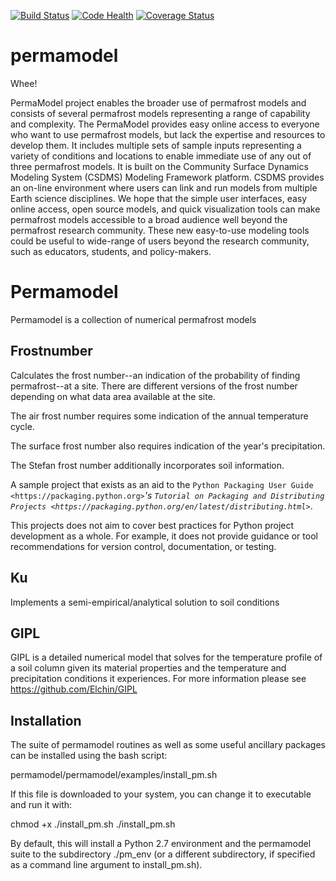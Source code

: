 [![Build Status](https://travis-ci.org/permamodel/permamodel.svg?branch=master)](https://travis-ci.org/permamodel/permamodel)
[![Code Health](https://landscape.io/github/permamodel/permamodel/master/landscape.svg?style=flat)](https://landscape.io/github/permamodel/permamodel/master)
[![Coverage Status](https://coveralls.io/repos/permamodel/permamodel/badge.svg?branch=master)](https://coveralls.io/r/permamodel/permamodel?branch=master)

# permamodel

Whee!

 PermaModel project enables the broader use of permafrost models and consists of several permafrost models representing a range of capability and complexity. The PermaModel provides easy online access to everyone who want to use permafrost models, but lack the expertise and resources to develop them. It includes multiple sets of sample inputs representing a variety of conditions and locations to enable immediate use of any out of three permafrost models. It is built on the Community Surface Dynamics Modeling System (CSDMS) Modeling Framework platform. CSDMS provides an on-line environment where users can link and run models from multiple Earth science disciplines. We hope that the simple user interfaces, easy online access, open source models, and quick visualization tools can make permafrost models accessible to a broad audience well beyond the permafrost research community. These new easy-to-use modeling tools could be  useful to wide-range of users beyond the research community, such as educators, students, and policy-makers. 


Permamodel
==========

Permamodel is a collection of numerical permafrost models

Frostnumber
-----------
Calculates the frost number--an indication of the probability
of finding permafrost--at a site.  There are different versions of the
frost number depending on what data area available at the site.  

  The air frost number requires some indication of the annual temperature cycle.

  The surface frost number also requires indication of the year's precipitation.

  The Stefan frost number additionally incorporates soil information.


A sample project that exists as an aid to the `Python Packaging User Guide
<https://packaging.python.org>`_'s `Tutorial on Packaging and Distributing
Projects <https://packaging.python.org/en/latest/distributing.html>`_.

This projects does not aim to cover best practices for Python project
development as a whole. For example, it does not provide guidance or tool
recommendations for version control, documentation, or testing.

Ku
--

Implements a semi-empirical/analytical solution to soil conditions 


GIPL
----

GIPL is a detailed numerical model that solves for the temperature profile
of a soil column given its material properties and the temperature and
precipitation conditions it experiences. For more information please see <https://github.com/Elchin/GIPL> 

Installation
------------

The suite of permamodel routines as well as some useful ancillary packages 
can be installed using the bash script:

   permamodel/permamodel/examples/install\_pm.sh

If this file is downloaded to your system, you can change it to executable
and run it with:

   chmod +x ./install\_pm.sh
	 ./install\_pm.sh

By default, this will install a Python 2.7 environment and the permamodel
suite to the subdirectory ./pm\_env (or a different subdirectory, if specified
as a command line argument to install\_pm.sh).
